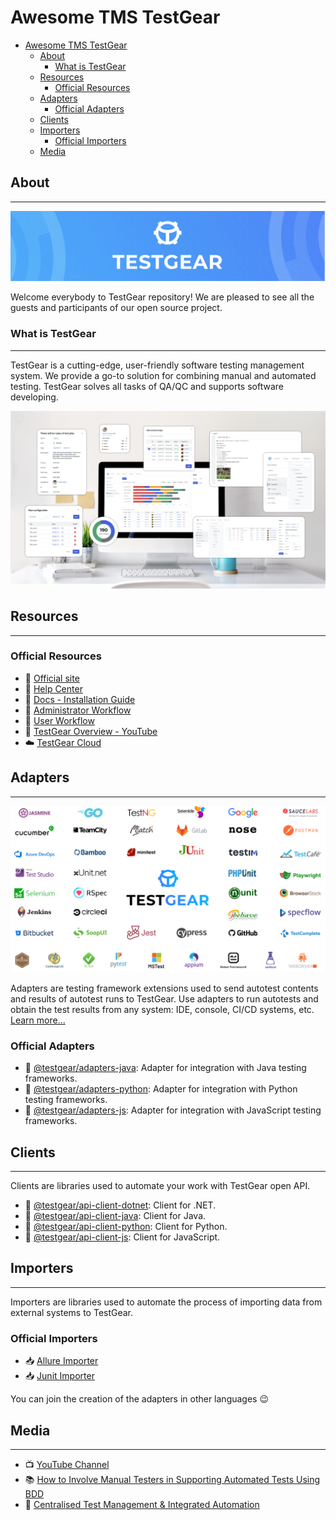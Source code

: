 # Awesome TMS TestGear

- [Awesome TMS TestGear](#awesome-tms-testgear)
  - [About](#about)
    - [What is TestGear](#what-is-testgear)
  - [Resources](#resources)
    - [Official Resources](#official-resources)
  - [Adapters](#adapters)
    - [Official Adapters](#official-adapters)
  - [Clients](#clients)
  - [Importers](#importers)
    - [Official Importers](#official-importers)
  - [Media](#media)

## About

___

![](/images/testgear.png)

Welcome everybody to TestGear repository! We are pleased to see all the guests and participants of our open source project.

### What is TestGear

___

TestGear is a cutting-edge, user-friendly software testing management system. We provide a go-to solution for combining manual and automated testing. TestGear solves all tasks of QA/QC and supports software developing.

![](/images/dashboard.png)

## Resources

___

### Official Resources

- 💼 [Official site](https://test-gear.io/)
- 💉 [Help Center](support.test-gear.io/hc/en-us)
- 📖 [Docs - Installation Guide](https://docs.test-gear.io/system-administrator-workflow/install-testgear/)
- 📖 [Administrator Workflow](https://docs.test-gear.io/administrator-workflow)
- 📖 [User Workflow](https://docs.test-gear.io/user-workflow)
- 🔎 [TestGear Overview - YouTube](https://www.youtube.com/watch?v=5FHqxgVPul4&t=160s)
- ☁️ [TestGear Cloud](https://id.test-gear.io/login)

## Adapters

___

![](/images/frameworks.png)

Adapters are testing framework extensions used to send autotest contents and results of autotest runs to TestGear. Use adapters to run autotests and obtain the test results from any system: IDE, console, CI/CD systems, etc. [Learn more...](https://docs.test-gear.io/user-guide/integrations/)

### Official Adapters

- 🧪 [@testgear/adapters-java](https://github.com/testgear-tms/adapters-java): Adapter for integration with Java testing frameworks.
- 🧪 [@testgear/adapters-python](https://github.com/testgear-tms/adapters-python): Adapter for integration with Python testing frameworks.
- 🧪 [@testgear/adapters-js](https://github.com/testgear-tms/adapters-js): Adapter for integration with JavaScript testing frameworks.

## Clients

___

Clients are libraries used to automate your work with TestGear open API.

- 🔌 [@testgear/api-client-dotnet](https://github.com/testgear-tms/api-client-dotnet): Client for .NET.
- 🔌 [@testgear/api-client-java](https://github.com/testgear-tms/api-client-java): Client for Java.
- 🔌 [@testgear/api-client-python](https://github.com/testgear-tms/api-client-python): Client for Python.
- 🔌 [@testgear/api-client-js](https://github.com/testgear-tms/api-client-js): Client for JavaScript.

## Importers

___

Importers are libraries used to automate the process of importing data from external systems to TestGear.

### Official Importers

- 📥 [Allure Importer](https://github.com/testgear-tms/importers)
- 📥 [Junit Importer](https://github.com/testgear-tms/importers/tree/main/testgear-importer-junit)

You can join the creation of the adapters in other languages 😉

## Media

___

- 📺 [YouTube Channel](https://www.youtube.com/channel/UC_hoovPHDKzChyFjSAH3Zpg)
- 📚 [How to Involve Manual Testers in Supporting Automated Tests Using BDD](https://test-gear.io/tpost/y4le36jeg1-how-to-involve-manual-testers-in-support)
- 👑 [Centralised Test Management & Integrated Automation](https://automationreinvented.blogspot.com/2022/11/centralised-test-management-integrated.html)
